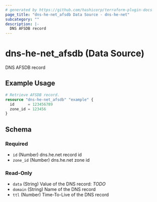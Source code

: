 ```yaml
---
# generated by https://github.com/hashicorp/terraform-plugin-docs
page_title: "dns-he-net_afsdb Data Source - dns-he-net"
subcategory: ""
description: |-
  DNS AFSDB record
---
```


# dns-he-net_afsdb (Data Source)

DNS AFSDB record

## Example Usage

```terraform
# Retrieve AFSDB record.
resource "dns-he-net_afsdb" "example" {
  id      = 123456789
  zone_id = 123456
}
```

<!-- schema generated by tfplugindocs -->
## Schema

### Required

- `id` (Number) dns.he.net record id
- `zone_id` (Number) dns.he.net zone id

### Read-Only

- `data` (String) Value of the DNS record: *TODO*
- `domain` (String) Name of the DNS record
- `ttl` (Number) Time-To-Live of the DNS record
